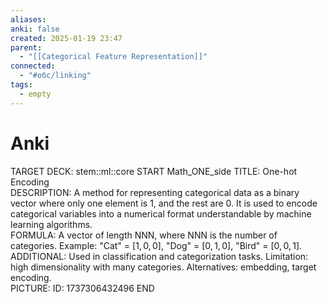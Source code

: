 ```yaml
---
aliases: 
anki: false
created: 2025-01-19 23:47
parent:
  - "[[Categorical Feature Representation]]"
connected:
  - "#обс/linking"
tags:
  - empty
---
```



# Anki
TARGET DECK: stem::ml::core
START
Math_ONE_side
TITLE: One-hot Encoding  
DESCRIPTION: A method for representing categorical data as a binary vector where only one element is 1, and the rest are 0. It is used to encode categorical variables into a numerical format understandable by machine learning algorithms.  
FORMULA: A vector of length NNN, where NNN is the number of categories. Example: "Cat" = $[1,0,0]$, "Dog" = $[0,1,0]$, "Bird" = $[0,0,1]$.  
ADDITIONAL: Used in classification and categorization tasks. Limitation: high dimensionality with many categories. Alternatives: embedding, target encoding.    
PICTURE:
ID: 1737306432496
END